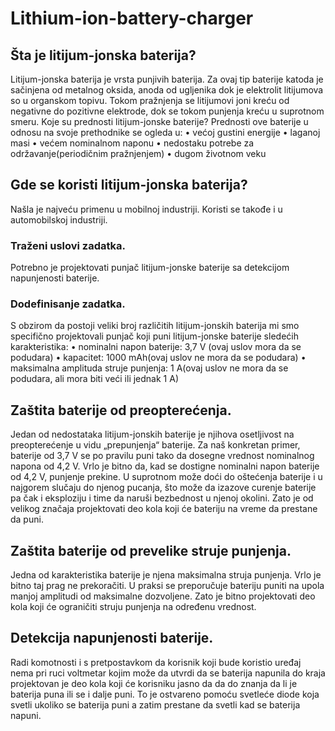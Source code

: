 # Lithium-ion-battery-charger

## Šta je litijum-jonska baterija?

Litijum-jonska baterija je vrsta punjivih baterija. Za ovaj tip baterije katoda je sačinjena od
metalnog oksida, anoda od ugljenika dok je elektrolit litijumova so u organskom topivu. Tokom
pražnjenja se litijumovi joni kreću od negativne do pozitivne elektrode, dok se tokom punjenja
kreću u suprotnom smeru.
Koje su prednosti litijum-jonske baterije?
Prednosti ove baterije u odnosu na svoje prethodnike se ogleda u:
• većoj gustini energije
• laganoj masi
• većem nominalnom naponu
• nedostaku potrebe za održavanje(periodičnim pražnjenjem)
• dugom životnom veku

## Gde se koristi litijum-jonska baterija?

Našla je najveću primenu u mobilnoj industriji. Koristi se takođe i u automobilskoj industriji.
### Traženi uslovi zadatka.
Potrebno je projektovati punjač litijum-jonske baterije sa detekcijom napunjenosti baterije.
### Dodefinisanje zadatka.
S obzirom da postoji veliki broj različitih litijum-jonskih baterija mi smo specifično projektovali
punjač koji puni litijum-jonske baterije sledećih karakteristika:
• nominalni napon baterije: 3,7 V (ovaj uslov mora da se podudara)
• kapacitet: 1000 mAh(ovaj uslov ne mora da se podudara) 
• maksimalna amplituda struje punjenja: 1 A(ovaj uslov ne mora da se podudara, ali mora
biti veći ili jednak 1 A)

## Zaštita baterije od preopterećenja.

Jedan od nedostataka litijum-jonskih baterije je njihova osetljivost na preopterećenje u vidu
„prepunjenja“ baterije. Za naš konkretan primer, baterije od 3,7 V se po pravilu puni tako da
dosegne vrednost nominalnog napona od 4,2 V. Vrlo je bitno da, kad se dostigne nominalni
napon baterije od 4,2 V, punjenje prekine. U suprotnom može doći do oštećenja baterije i u
najgorem slučaju do njenog pucanja, što može da izazove curenje baterije pa čak i eksploziju i
time da naruši bezbednost u njenoj okolini. Zato je od velikog značaja projektovati deo kola koji
će bateriju na vreme da prestane da puni.

## Zaštita baterije od prevelike struje punjenja.

Jedna od karakteristika baterije je njena maksimalna struja punjenja. Vrlo je bitno taj prag ne
prekoračiti. U praksi se preporučuje bateriju puniti na upola manjoj amplitudi od maksimalne
dozvoljene. Zato je bitno projektovati deo kola koji će ograničiti struju punjenja na određenu
vrednost.

## Detekcija napunjenosti baterije.

Radi komotnosti i s pretpostavkom da korisnik koji bude koristio uređaj nema pri ruci voltmetar
kojim može da utvrdi da se baterija napunila do kraja projektovan je deo kola koji će korisniku
jasno da da do znanja da li je baterija puna ili se i dalje puni. To je ostvareno pomoću svetleće
diode koja svetli ukoliko se baterija puni a zatim prestane da svetli kad se baterija napuni.
